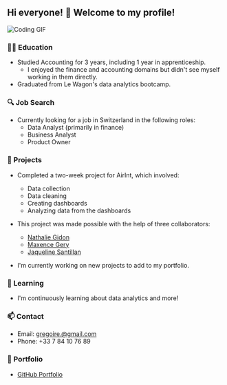 ## Hi everyone! 👋 Welcome to my profile!

![Coding GIF](https://media.giphy.com/media/v1.Y2lkPTc5MGI3NjExb3pxZXdha21kZWRxazljbTUwcWd2cHJjdW8zNW8zeDBxYTdpNGVhdSZlcD12MV9pbnRlcm5hbF9naWZfYnlfaWQmY3Q9Zw/xT9IgG50Fb7Mi0prBC/giphy.gif)

### 👩‍🎓 Education
- Studied Accounting for 3 years, including 1 year in apprenticeship.
  - I enjoyed the finance and accounting domains but didn't see myself working in them directly.
- Graduated from Le Wagon's data analytics bootcamp.

### 🔍 Job Search
- Currently looking for a job in Switzerland in the following roles:
  - Data Analyst (primarily in finance)
  - Business Analyst
  - Product Owner

### 🔭 Projects
- Completed a two-week project for AirInt, which involved:
  - Data collection
  - Data cleaning
  - Creating dashboards
  - Analyzing data from the dashboards
- This project was made possible with the help of three collaborators:
  - [Nathalie Gidon](https://github.com/nathaliegidon)
  - [Maxence Gery](https://github.com/maxencegery)
  - [Jaqueline Santillan](https://github.com/JackieSntm)
  
- I'm currently working on new projects to add to my portfolio.

### 🌱 Learning
- I'm continuously learning about data analytics and more!

### 📫 Contact
- Email: gregoire.@gmail.com
- Phone: +33 7 84 10 76 89

### 🔗 Portfolio
- [GitHub Portfolio](WIP)

